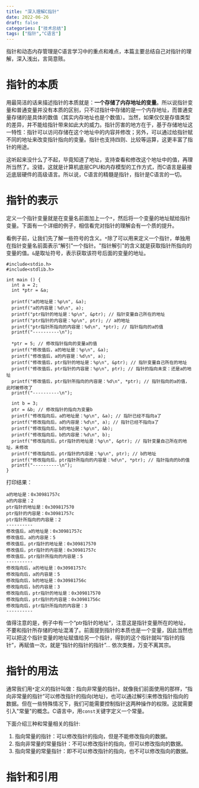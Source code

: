 ```yaml
---
title: "深入理解C指针"
date: 2022-06-26
draft: false
categories: ["技术总结"]
tags: ["指针","C语言"]
---
```


指针和动态内存管理是C语言学习中的重点和难点，本篇主要总结自己对指针的理解，深入浅出，言简意赅。

# 指针的本质

用最简洁的话来描述指针的本质就是：**一个存储了内存地址的变量**。所以说指针变量和普通变量并没有本质的区别，只不过指针中存储的是一个内存地址，而普通变量存储的是具体的数值（其实内存地址也是个数值）。当然，如果仅仅是存值类型的差异，并不能给指针带来如此大的威力。指针厉害的地方在于，基于存储地址这一特性：指针可以访问存储在这个地址中的内容并修改；另外，可以通过给指针赋不同的地址来改变指针指向的变量。指针也支持四则、比较等运算，这更丰富了指针的用途。

这听起来没什么了不起，毕竟知道了地址，支持查看和修改这个地址中的值，再理所当然了。没错，这就是计算机底层CPU和内存模型的工作方式，而C语言是最接近底层硬件的高级语言。所以说，C语言的精髓是指针，指针是C语言的一切。

# 指针的表示

定义一个指针变量就是在变量名前面加上一个`*`，然后将一个变量的地址赋给指针变量。下面有一个详细的例子，相信看完对指针的理解会有一个质的提升。

看例子前，让我们先了解一些符号的含义。`*`除了可以用来定义一个指针，单独用在指针变量名前面表示“解引”一个指针。"指针解引"的含义就是获取指针所指向的变量的值。`&`是取址符号，表示获取该符号后面的变量的地址。

    #include<stdio.h>
    #include<stdlib.h>

    int main () {
      int a = 2;
      int *ptr = &a;
      
      printf("a的地址是：%p\n", &a);
      printf("a的内容是：%d\n", a);
      printf("ptr指针的地址是：%p\n", &ptr); // 指针变量自己所在的地址
      printf("ptr指针的内容是：%p\n", ptr); // a的地址
      printf("ptr指针所指向的内容是：%d\n", *ptr); // 指针指向的a的值
      printf("----------\n");
      
      *ptr = 5; // 修改指针指向的变量a的值
      printf("修改值后，a的地址是：%p\n", &a);
      printf("修改值后，a的内容是：%d\n", a);
      printf("修改值后，ptr指针的地址是：%p\n", &ptr); // 指针变量自己所在的地址
      printf("修改值后，ptr指针的内容是：%p\n", ptr); // 指针的指向未变：还是a的地址
      printf("修改值后，ptr指针所指向的内容是：%d\n", *ptr); // 指针指向的a的值，此时被修改了
      printf("----------\n");
      
      int b = 3;
      ptr = &b; // 修改指针的指向为变量b
      printf("修改指向后，a的地址是：%p\n", &a); // 指针已经不指向a了
      printf("修改指向后，a的内容是：%d\n", a); // 指针已经不指向a了
      printf("修改指向后，b的地址是：%p\n", &b);
      printf("修改指向后，b的内容是：%d\n", b);
      printf("修改指向后，ptr指针的地址是：%p\n", &ptr); // 指针变量自己所在的地址，未修改
      printf("修改指向后，ptr指针的内容是：%p\n", ptr); // b的地址
      printf("修改指向后，ptr指针所指向的内容是：%d\n", *ptr); // 指针指向的b的值
      printf("----------\n");
    }

打印结果：

    a的地址是：0x30981757c
    a的内容是：2
    ptr指针的地址是：0x309817570
    ptr指针的内容是：0x30981757c
    ptr指针所指向的内容是：2
    ----------
    修改值后，a的地址是：0x30981757c
    修改值后，a的内容是：5
    修改值后，ptr指针的地址是：0x309817570
    修改值后，ptr指针的内容是：0x30981757c
    修改值后，ptr指针所指向的内容是：5
    ----------
    修改指向后，a的地址是：0x30981757c
    修改指向后，a的内容是：5
    修改指向后，b的地址是：0x30981756c
    修改指向后，b的内容是：3
    修改指向后，ptr指针的地址是：0x309817570
    修改指向后，ptr指针的内容是：0x30981756c
    修改指向后，ptr指针所指向的内容是：3
    ----------

值得注意的是，例子中有一个“ptr指针的地址”，注意这是指针变量所在的地址，不要和指针所存储的地址混淆了。前面提到指针的本质也是一个变量，因此当然也可以把这个指针变量的地址赋值给另一个指针，得到的这个指针就叫“指针的指针”，再赋值一次，就是“指针的指针的指针”... 依次类推，万变不离其宗。

# 指针的用法
通常我们用`*`定义的指针叫做：指向非常量的指针。就像我们前面使用的那样，“指向非常量的指针”可以修改指针的指向(地址)，也可以通过解引来修改指针指向的数据。但在一些特殊情况下，我们可能需要控制指针这两种操作的权限。这就需要引入"常量"的概念。C语言中，用`const`关键字定义一个常量。

下面介绍三种和常量相关的指针:

1. 指向常量的指针：可以修改指针的指向，但是不能修改指向的数据。
2. 指向非常量的常量指针：不可以修改指针的指向，但可以修改指向的数据。
3. 指向常量的常量指针：即不可以修改指针的指向，也不可以修改指向的数据。

# 指针和引用
